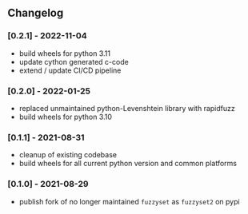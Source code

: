 ## Changelog
### [0.2.1] - 2022-11-04
- build wheels for python 3.11
- update cython generated c-code
- extend / update CI/CD pipeline

### [0.2.0] - 2022-01-25
- replaced unmaintained python-Levenshtein library with rapidfuzz
- build wheels for python 3.10

### [0.1.1] - 2021-08-31
- cleanup of existing codebase
- build wheels for all current python version and common platforms

### [0.1.0] - 2021-08-29
- publish fork of no longer maintained `fuzzyset` as `fuzzyset2` on pypi
